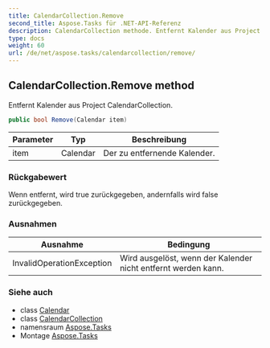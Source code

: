 ```yaml
---
title: CalendarCollection.Remove
second_title: Aspose.Tasks für .NET-API-Referenz
description: CalendarCollection methode. Entfernt Kalender aus Project CalendarCollection.
type: docs
weight: 60
url: /de/net/aspose.tasks/calendarcollection/remove/
---
```

## CalendarCollection.Remove method

Entfernt Kalender aus Project CalendarCollection.

```csharp
public bool Remove(Calendar item)
```

| Parameter | Typ | Beschreibung |
| --- | --- | --- |
| item | Calendar | Der zu entfernende Kalender. |

### Rückgabewert

Wenn entfernt, wird true zurückgegeben, andernfalls wird false zurückgegeben.

### Ausnahmen

| Ausnahme | Bedingung |
| --- | --- |
| InvalidOperationException | Wird ausgelöst, wenn der Kalender nicht entfernt werden kann. |

### Siehe auch

* class [Calendar](../../calendar/)
* class [CalendarCollection](../)
* namensraum [Aspose.Tasks](../../calendarcollection/)
* Montage [Aspose.Tasks](../../../)


